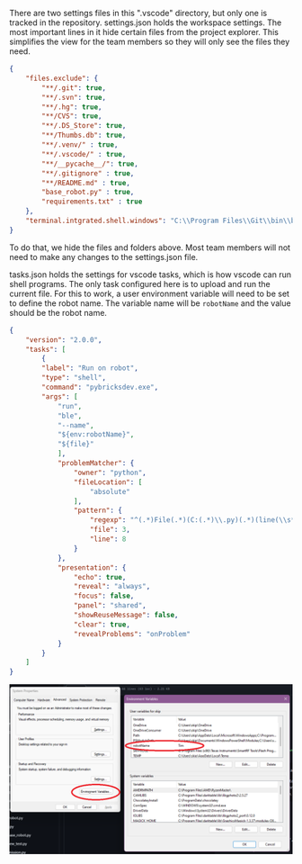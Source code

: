 There are two settings files in this ".vscode" directory, but only one is tracked in the repository.
settings.json holds the workspace settings. The most important lines in it hide certain files from the project explorer. This simplifies the view for the team members so they will only see the files they need.
~~~json
{
    "files.exclude": {
        "**/.git": true,
        "**/.svn": true,
        "**/.hg": true,
        "**/CVS": true,
        "**/.DS_Store": true,
        "**/Thumbs.db": true,
        "**/.venv/" : true,
        "**/.vscode/" : true,
        "**/__pycache__/": true,
        "**/.gitignore" : true,
        "**/README.md" : true,
        "base_robot.py" : true,
        "requirements.txt" : true
    }, 
    "terminal.intgrated.shell.windows": "C:\\Program Files\\Git\\bin\\bash.exe"
}
~~~

To do that, we hide the files and folders above. Most team members will not need to make any changes to the settings.json file.

tasks.json holds the settings for vscode tasks, which is how vscode can run shell programs. The only task configured here is to upload and run the current file. For this to work, a user environment variable will need to be set to define the robot name. The variable name will be `robotName` and the value should be the robot name.

~~~json
{
    "version": "2.0.0",
    "tasks": [
        {
        "label": "Run on robot",
        "type": "shell",
        "command": "pybricksdev.exe",
        "args": [
            "run",
            "ble",
            "--name",
            "${env:robotName}",
            "${file}"
            ],
            "problemMatcher": {
                "owner": "python",
                "fileLocation": [
                    "absolute"
                ],
                "pattern": {
                    "regexp": "^(.*)File(.*)(C:(.*)\\.py)(.*)(line(\\s*))([0-9]+),",
                    "file": 3,
                    "line": 8
                }
            },
            "presentation": {
                "echo": true,
                "reveal": "always",
                "focus": false,
                "panel": "shared",
                "showReuseMessage": false,
                "clear": true,
                "revealProblems": "onProblem"
            }
        }
    ]
}
~~~
![](../help/images/EnvironmentVariables.png)
